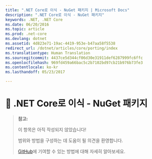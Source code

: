 ```yaml
---
title: ".NET Core로 이식 - NuGet 패키지 | Microsoft Docs"
description: ".NET Core로 이식 - NuGet 패키지"
keywords: .NET, .NET Core
ms.date: 06/20/2016
ms.topic: article
ms.prod: .net-core
ms.devlang: dotnet
ms.assetid: 4d823e71-19ac-4419-953e-b47aa58f5538
redirect_url: /dotnet/articles/core/porting/index
ms.translationtype: Human Translation
ms.sourcegitcommit: 4437ce5d344cf06d30e31911def6287999fc6ffc
ms.openlocfilehash: 969fd459a66bac5c2b7102bd97cb21b976b73fe3
ms.contentlocale: ko-kr
ms.lasthandoff: 05/23/2017

---
```


<a id="-porting-to-net-core---nuget-packages" class="xliff"></a>

# 🔧 .NET Core로 이식 - NuGet 패키지

> **참고:**
> 
> 이 항목은 아직 작성되지 않았습니다! 
>
> 범위와 방법을 구성하는 데 도움이 될 의견을 환영합니다.
> 
> [GitHub](https://github.com/dotnet/docs/blob/master/CONTRIBUTING.md)에 기여할 수 있는 방법에 대해 자세히 알아보세요.
>
        
  

